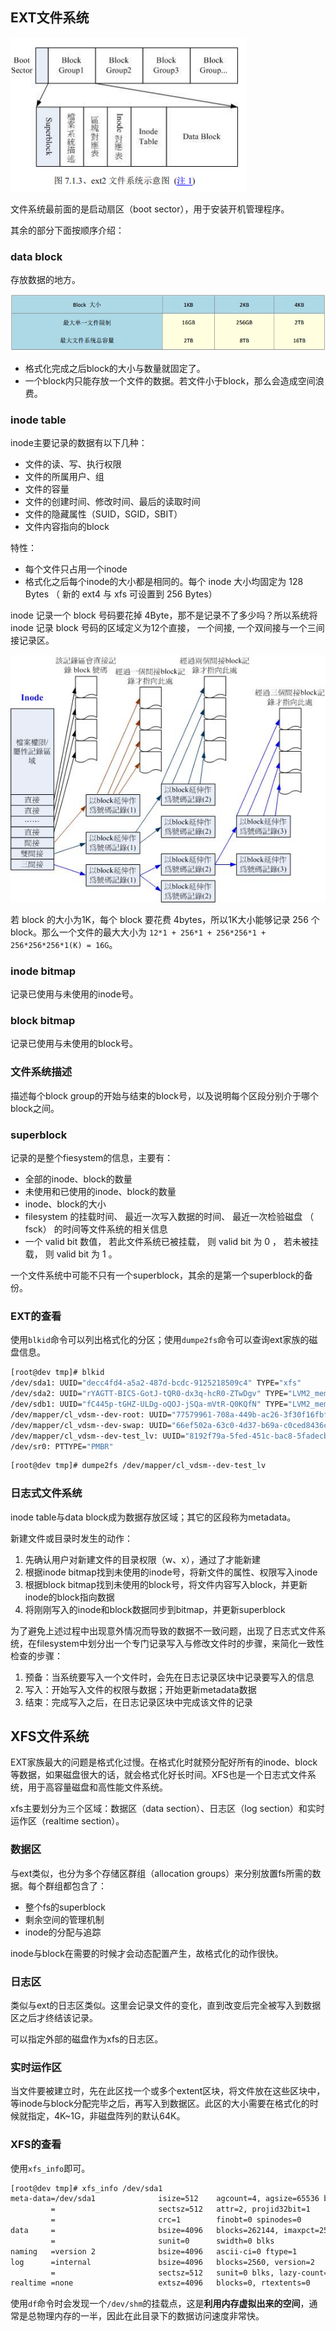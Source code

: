 ## EXT文件系统

![ext2示意图](img/ext2示意图.png)

文件系统最前面的是启动扇区（boot sector），用于安装开机管理程序。

其余的部分下面按顺序介绍：

### data block

存放数据的地方。

![](img/ext2下的block对文件大小的限制.png)

- 格式化完成之后block的大小与数量就固定了。
- 一个block内只能存放一个文件的数据。若文件小于block，那么会造成空间浪费。

### inode table

inode主要记录的数据有以下几种：

- 文件的读、写、执行权限
- 文件的所属用户、组
- 文件的容量
- 文件的创建时间、修改时间、最后的读取时间
- 文件的隐藏属性（SUID，SGID，SBIT）
- 文件内容指向的block

特性：

- 每个文件只占用一个inode
- 格式化之后每个inode的大小都是相同的。每个 inode 大小均固定为 128 Bytes （ 新的 ext4 与 xfs 可设置到 256 Bytes） 

inode 记录一个 block 号码要花掉 4Byte，那不是记录不了多少吗？所以系统将 inode 记录 block 号码的区域定义为12个直接， 一个间接, 一个双间接与一个三间接记录区。 

![](img/inode结构示意图.jpg)

若 block 的大小为1K，每个 block 要花费 4bytes，所以1K大小能够记录 256 个block。那么一个文件的最大大小为 `12*1 + 256*1 + 256*256*1 + 256*256*256*1(K) = 16G`。

### inode bitmap

记录已使用与未使用的inode号。

### block bitmap

记录已使用与未使用的block号。

### 文件系统描述

描述每个block group的开始与结束的block号，以及说明每个区段分别介于哪个block之间。

### superblock

记录的是整个fiesystem的信息，主要有：

- 全部的inode、block的数量
- 未使用和已使用的inode、block的数量
- inode、block的大小
- filesystem 的挂载时间、 最近一次写入数据的时间、 最近一次检验磁盘 （ fsck） 的时间等文件系统的相关信息 
- 一个 valid bit 数值， 若此文件系统已被挂载， 则 valid bit 为 0 ， 若未被挂载， 则 valid bit 为 1 。 

一个文件系统中可能不只有一个superblock，其余的是第一个superblock的备份。



### EXT的查看

使用`blkid`命令可以列出格式化的分区；使用`dumpe2fs`命令可以查询ext家族的磁盘信息。

```bash
[root@dev tmp]# blkid
/dev/sda1: UUID="decc4fd4-a5a2-487d-bcdc-9125218509c4" TYPE="xfs"
/dev/sda2: UUID="rYAGTT-BICS-GotJ-tQR0-dx3q-hcR0-ZTwDgv" TYPE="LVM2_member"
/dev/sdb1: UUID="fC445p-tGHZ-ULDg-oQOJ-jSQa-mVtR-Q0KQfN" TYPE="LVM2_member"
/dev/mapper/cl_vdsm--dev-root: UUID="77579961-708a-449b-ac26-3f30f16fbfb5" TYPE="xfs"
/dev/mapper/cl_vdsm--dev-swap: UUID="66ef502a-63c0-4d37-b69a-c0ced8436c8f" TYPE="swap"
/dev/mapper/cl_vdsm--dev-test_lv: UUID="8192f79a-5fed-451c-bac8-5fadecb467da" TYPE="ext2"
/dev/sr0: PTTYPE="PMBR"
```

```bash
[root@dev tmp]# dumpe2fs /dev/mapper/cl_vdsm--dev-test_lv
```

### 日志式文件系统

inode table与data block成为数据存放区域；其它的区段称为metadata。

新建文件或目录时发生的动作：

1. 先确认用户对新建文件的目录权限（w、x），通过了才能新建
2. 根据inode bitmap找到未使用的inode号，将新文件的属性、权限写入inode
3. 根据block bitmap找到未使用的block号，将文件内容写入block，并更新inode的block指向数据
4. 将刚刚写入的inode和block数据同步到bitmap，并更新superblock

为了避免上述过程中出现意外情况而导致的数据不一致问题，出现了日志式文件系统，在filesystem中划分出一个专门记录写入与修改文件时的步骤，来简化一致性检查的步骤：

1. 预备：当系统要写入一个文件时，会先在日志记录区块中记录要写入的信息
2. 写入：开始写入文件的权限与数据；开始更新metadata数据
3. 结束：完成写入之后，在日志记录区块中完成该文件的记录

## XFS文件系统

EXT家族最大的问题是格式化过慢。在格式化时就预分配好所有的inode、block等数据，如果磁盘很大的话，就会格式化好长时间。XFS也是一个日志式文件系统，用于高容量磁盘和高性能文件系统。

xfs主要划分为三个区域：数据区（data section）、日志区（log section）和实时运作区（realtime section）。

### 数据区

与ext类似，也分为多个存储区群组（allocation groups）来分别放置fs所需的数据。每个群组都包含了：

- 整个fs的superblock
- 剩余空间的管理机制
- inode的分配与追踪

inode与block在需要的时候才会动态配置产生，故格式化的动作很快。

### 日志区

类似与ext的日志区类似。这里会记录文件的变化，直到改变后完全被写入到数据区之后才终结该记录。

可以指定外部的磁盘作为xfs的日志区。

### 实时运作区

当文件要被建立时，先在此区找一个或多个extent区块，将文件放在这些区块中，等inode与block分配完毕之后，再写入到数据区。此区的大小需要在格式化的时候就指定，4K~1G，非磁盘阵列的默认64K。

### XFS的查看

使用`xfs_info`即可。

```bash
[root@dev tmp]# xfs_info /dev/sda1
meta-data=/dev/sda1              isize=512    agcount=4, agsize=65536 blks
         =                       sectsz=512   attr=2, projid32bit=1
         =                       crc=1        finobt=0 spinodes=0
data     =                       bsize=4096   blocks=262144, imaxpct=25
         =                       sunit=0      swidth=0 blks
naming   =version 2              bsize=4096   ascii-ci=0 ftype=1
log      =internal               bsize=4096   blocks=2560, version=2
         =                       sectsz=512   sunit=0 blks, lazy-count=1
realtime =none                   extsz=4096   blocks=0, rtextents=0
```



使用`df`命令时会发现一个`/dev/shm`的挂载点，这是**利用内存虚拟出来的空间**，通常是总物理内存的一半，因此在此目录下的数据访问速度非常快。

